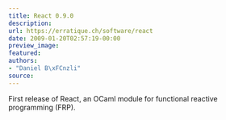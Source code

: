 ```yaml
---
title: React 0.9.0
description:
url: https://erratique.ch/software/react
date: 2009-01-20T02:57:19-00:00
preview_image:
featured:
authors:
- "Daniel B\xFCnzli"
source:
---
```


<p>First release of React, an OCaml module for functional reactive programming (<abbr>FRP</abbr>).</p>
